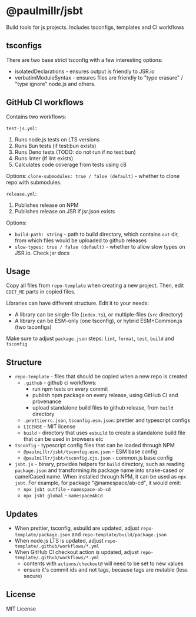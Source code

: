 # @paulmillr/jsbt

Build tools for js projects. Includes tsconfigs, templates and CI workflows

## tsconfigs

There are two base strict tsconfig with a few interesting options:

- isolatedDeclarations - ensures output is friendly to JSR.io
- verbatimModuleSyntax - ensures files are friendly to "type erasure" / "type ignore"
  node.js and others.

## GitHub CI workflows

Contains two workflows:

`test-js.yml`:

1. Runs node.js tests on LTS versions
2. Runs Bun tests (if test:bun exists)
3. Runs Deno tests (TODO: do not run if no test:bun)
4. Runs linter (if lint exists)
5. Calculates code coverage from tests using c8

Options: `clone-submodules: true / false (default)` - whether to clone repo with submodules.

`release.yml`:

1. Publishes release on NPM
2. Publishes release on JSR if jsr.json exists

Options:

- `build-path: string` - path to build directory, which contains `out` dir, from which
  files would be uploaded to github releases
- `slow-types: true / false (default)` - whether to allow slow types on JSR.io. Check jsr docs

## Usage

Copy all files from `repo-template` when creating a new project.
Then, edit `EDIT_ME` parts in copied files.

Libraries can have different structure. Edit it to your needs:

- A library can be single-file (`index.ts`), or multiple-files (`src` directory)
- A library can be ESM-only (one tsconfig), or hybrid ESM+Common.js (two tsconfigs)

Make sure to adjust `package.json` steps: `lint`, `format`, `test`, `build` and `tsconfig`

## Structure

- `repo-template` - files that should be copied when a new repo is created
  - `.github` - github ci workflows:
    - run npm tests on every commit
    - publish npm package on every release, using GitHub CI and provenance
    - upload standalone build files to github release, from `build` directory
  - `.prettierrc.json`, `tsconfig.esm.json`: prettier and typescript configs
  - `LICENSE` - MIT license
  - `build` - directory that uses `esbuild` to create a standalone build file
    that can be used in browsers etc
- `tsconfig` - typescript config files that can be loaded through NPM
  - `@paulmillr/jsbt/tsconfig.esm.json` - ESM base config
  - `@paulmillr/jsbt/tsconfig.cjs.json` - common.js base config
- `jsbt.js` - binary, provides helpers for `build` directory,
  such as reading `package.json` and transforming its package name into snake-cased or
  camelCased name. When installed through NPM, it can be used as `npx jsbt`. For example, for package
  "@namespace/ab-cd", it would emit:
  - `npx jsbt outfile` - `namespace-ab-cd`
  - `npx jsbt global` - `namespaceAbCd`

## Updates

- When prettier, tsconfig, esbuild are updated, adjust
  `repo-template/package.json` and `repo-template/build/package.json`
- When node.js LTS is updated, adjust `repo-template/.github/workflows/*.yml`
- When GitHub CI checkout action is updated, adjust `repo-template/.github/workflows/*.yml`
  - contents with `actions/checkout@` will need to be set to new values
  - ensure it's commit ids and not tags, because tags are mutable (less secure)

## License

MIT License

